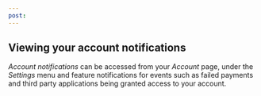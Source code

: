```yaml
---
post: 
---
```


## Viewing your account notifications

_Account notifications_ can be accessed from your _Account_ page, under the _Settings_ menu and feature notifications for events such as failed payments and third party applications being granted access to your account.

